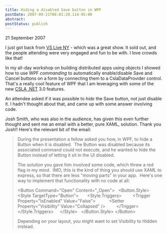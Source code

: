 ```yaml
---
title: Hiding a disabled Save button in WPF
postDate: 2007-09-21T08:01:20.114-05:00
abstract: 
postStatus: publish
---
```

21 September 2007

I just got back from [VS Live NY](http://www.vslive.com) - which was a great show. It sold out, and the people attending were very engaged and fun to be with. I love crowds like that!

In my all-day workshop on building distributed apps using objects I showed how to use WPF *commanding* to automatically enable/disable Save and Cancel buttons on a form by connecting them to a CslaDataProvider control. That's a really cool feature of WPF that I am leveraging with some of the new [CSLA .NET](http://www.lhotka.net/cslanet) 3.0 features.

An attendee asked if it was possible to *hide* the Save button, not just disable it. I hadn't thought about that, and came up with some answer involving code.

Josh Smith, who was also in the audience, has given this even further thought and sent me an email with a better, pure XAML, solution. Thank you Josh!! Here's the relevant bit of the email:


> During the presentation a fellow asked you how, in WPF, to hide a Button when it is disabled.  The Button was disabled because its associated command could not execute, and he wanted to hide the Button instead of letting it sit in the UI disabled.
>
> The solution you gave him involved some code, which threw a red flag in my mind.  IMO, this is the kind of thing you should use XAML to express, so that there are less "moving parts" in your app.  Here's one way to implement that functionality with no code at all:
>
> &lt;Button Command="Open" Content="\_Open"&gt;
>   &lt;Button.Style&gt;
>     &lt;Style TargetType="Button"&gt;
>       &lt;Style.Triggers&gt;
>         &lt;Trigger Property="IsEnabled" Value="False"&gt;
>           &lt;Setter Property="Visibility" Value="Collapsed" /&gt;
>         &lt;/Trigger&gt;
>       &lt;/Style.Triggers&gt;
>     &lt;/Style&gt;
>   &lt;/Button.Style&gt;
> &lt;/Button&gt;
>
> Depending on your layout, you might want to set Visibility to Hidden instead.


